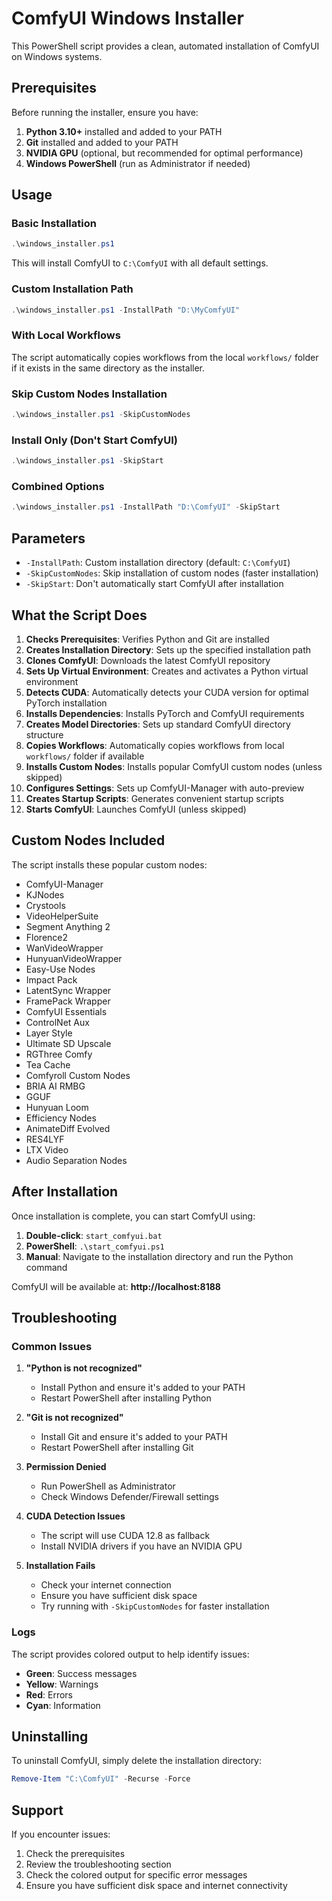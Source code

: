 # ComfyUI Windows Installer

This PowerShell script provides a clean, automated installation of ComfyUI on Windows systems.

## Prerequisites

Before running the installer, ensure you have:

1. **Python 3.10+** installed and added to your PATH
2. **Git** installed and added to your PATH
3. **NVIDIA GPU** (optional, but recommended for optimal performance)
4. **Windows PowerShell** (run as Administrator if needed)

## Usage

### Basic Installation
```powershell
.\windows_installer.ps1
```
This will install ComfyUI to `C:\ComfyUI` with all default settings.

### Custom Installation Path
```powershell
.\windows_installer.ps1 -InstallPath "D:\MyComfyUI"
```

### With Local Workflows
The script automatically copies workflows from the local `workflows/` folder if it exists in the same directory as the installer.

### Skip Custom Nodes Installation
```powershell
.\windows_installer.ps1 -SkipCustomNodes
```

### Install Only (Don't Start ComfyUI)
```powershell
.\windows_installer.ps1 -SkipStart
```

### Combined Options
```powershell
.\windows_installer.ps1 -InstallPath "D:\ComfyUI" -SkipStart
```

## Parameters

- `-InstallPath`: Custom installation directory (default: `C:\ComfyUI`)
- `-SkipCustomNodes`: Skip installation of custom nodes (faster installation)
- `-SkipStart`: Don't automatically start ComfyUI after installation

## What the Script Does

1. **Checks Prerequisites**: Verifies Python and Git are installed
2. **Creates Installation Directory**: Sets up the specified installation path
3. **Clones ComfyUI**: Downloads the latest ComfyUI repository
4. **Sets Up Virtual Environment**: Creates and activates a Python virtual environment
5. **Detects CUDA**: Automatically detects your CUDA version for optimal PyTorch installation
6. **Installs Dependencies**: Installs PyTorch and ComfyUI requirements
7. **Creates Model Directories**: Sets up standard ComfyUI directory structure
8. **Copies Workflows**: Automatically copies workflows from local `workflows/` folder if available
9. **Installs Custom Nodes**: Installs popular ComfyUI custom nodes (unless skipped)
10. **Configures Settings**: Sets up ComfyUI-Manager with auto-preview
11. **Creates Startup Scripts**: Generates convenient startup scripts
12. **Starts ComfyUI**: Launches ComfyUI (unless skipped)

## Custom Nodes Included

The script installs these popular custom nodes:
- ComfyUI-Manager
- KJNodes
- Crystools
- VideoHelperSuite
- Segment Anything 2
- Florence2
- WanVideoWrapper
- HunyuanVideoWrapper
- Easy-Use Nodes
- Impact Pack
- LatentSync Wrapper
- FramePack Wrapper
- ComfyUI Essentials
- ControlNet Aux
- Layer Style
- Ultimate SD Upscale
- RGThree Comfy
- Tea Cache
- Comfyroll Custom Nodes
- BRIA AI RMBG
- GGUF
- Hunyuan Loom
- Efficiency Nodes
- AnimateDiff Evolved
- RES4LYF
- LTX Video
- Audio Separation Nodes

## After Installation

Once installation is complete, you can start ComfyUI using:

1. **Double-click**: `start_comfyui.bat`
2. **PowerShell**: `.\start_comfyui.ps1`
3. **Manual**: Navigate to the installation directory and run the Python command

ComfyUI will be available at: **http://localhost:8188**

## Troubleshooting

### Common Issues

1. **"Python is not recognized"**
   - Install Python and ensure it's added to your PATH
   - Restart PowerShell after installing Python

2. **"Git is not recognized"**
   - Install Git and ensure it's added to your PATH
   - Restart PowerShell after installing Git

3. **Permission Denied**
   - Run PowerShell as Administrator
   - Check Windows Defender/Firewall settings

4. **CUDA Detection Issues**
   - The script will use CUDA 12.8 as fallback
   - Install NVIDIA drivers if you have an NVIDIA GPU

5. **Installation Fails**
   - Check your internet connection
   - Ensure you have sufficient disk space
   - Try running with `-SkipCustomNodes` for faster installation

### Logs

The script provides colored output to help identify issues:
- **Green**: Success messages
- **Yellow**: Warnings
- **Red**: Errors
- **Cyan**: Information

## Uninstalling

To uninstall ComfyUI, simply delete the installation directory:
```powershell
Remove-Item "C:\ComfyUI" -Recurse -Force
```

## Support

If you encounter issues:
1. Check the prerequisites
2. Review the troubleshooting section
3. Check the colored output for specific error messages
4. Ensure you have sufficient disk space and internet connectivity 